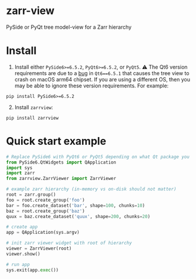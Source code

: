 # zarr-view
PySide or PyQt tree model-view for a Zarr hierarchy

# Install
1. Install either `PySide6>=6.5.2`, `PyQt6>=6.5.2`, or `PyQt5`. :warning: The Qt6 version requirements are due to a [bug](https://bugreports.qt.io/browse/QTBUG-115136) in `Qt6==6.5.1` that causes the tree view to crash on macOS arm64 chipset. If you are using a different OS, then you may be able to ignore these version requirements. For example:
```
pip install PySide6>=6.5.2
```
2. Install `zarrview`:
```
pip install zarrview
```

# Quick start example
```python
# Replace PySide6 with PyQt6 or PyQt5 depending on what Qt package you installed.
from PySide6.QtWidgets import QApplication
import sys
import zarr
from zarrview.ZarrViewer import ZarrViewer

# example zarr hierarchy (in-memory vs on-disk should not matter)
root = zarr.group()
foo = root.create_group('foo')
bar = foo.create_dataset('bar', shape=100, chunks=10)
baz = root.create_group('baz')
quux = baz.create_dataset('quux', shape=200, chunks=20)

# create app
app = QApplication(sys.argv)

# init zarr viewer widget with root of hierarchy
viewer = ZarrViewer(root)
viewer.show()

# run app
sys.exit(app.exec())
```
